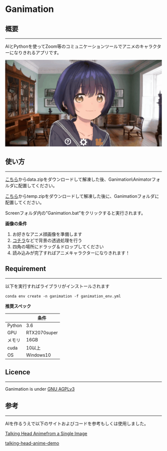 # Ganimation
## 概要
---
  
AIとPythonを使ってZoom等のコミュニケーションツールでアニメのキャラクターになりきれるアプリです。

<img src="./Images/for_readme/sample01.gif" >

## 使い方
---
[こちら](https://drive.google.com/file/d/1_LwXFVwz85g6T6CV-kqXaWQYMxo8U23n/view?usp=sharing)からdata.zipをダウンロードして解凍した後、Ganimation\Animatorフォルダに配置してください。

[こちら](https://drive.google.com/file/d/1UFVbqX8fPCEC5PTfvcyLE-uCgLPD322m/view?usp=sharing)からtemp.zipをダウンロードして解凍した後に、Ganimationフォルダに配置してください。

Screenフォルダ内の”Ganimation.bat”をクリックすると実行されます。

**画像の条件**

1. お好きなアニメ顔画像を準備します
1. [コチラ](https://www.remove.bg/ja)などで背景の透過処理を行う
1. 四角の場所にドラッグ＆ドロップしてください
1. 読み込みが完了すればアニメキャラクターになりきれます！ 
 
## Requirement
---
以下を実行すればライブラリがインストールされます
~~~
conda env create -n ganimation -f ganimation_env.yml
~~~
**推奨スペック**

||条件|
----|----
|Python|3.6|
|GPU|RTX2070super|
|メモリ|16GB|
|cuda|10以上|
|OS|Windows10|

## Licence
---
Ganimation is under [GNU AGPLv3](https://choosealicense.com/licenses/agpl-3.0/)

## 参考
---
AIを作るうえで以下のサイトおよびコードを参考もしくは使用しました。

[Talking Head Animefrom a Single Image](https://pkhungurn.github.io/talking-head-anime/)

[talking-head-anime-demo](https://github.com/pkhungurn/talking-head-anime-demo)


